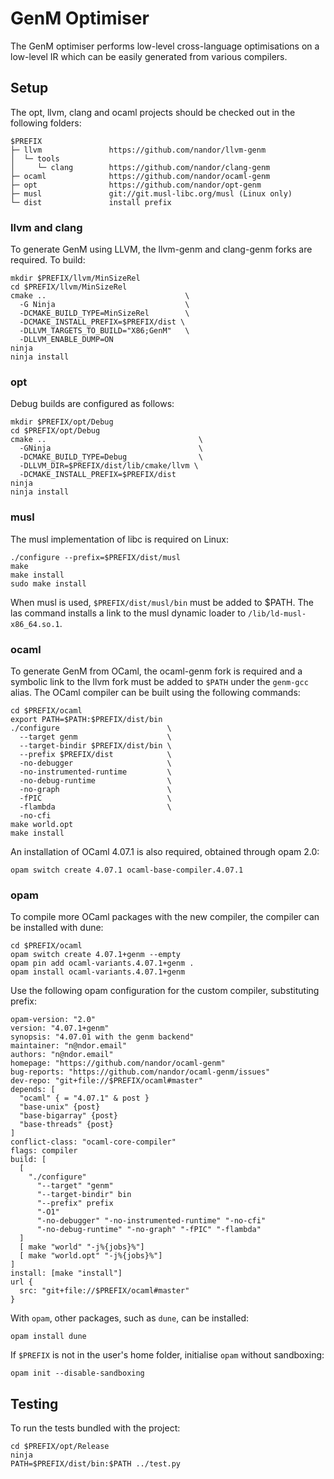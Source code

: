 # GenM Optimiser

The GenM optimiser performs low-level cross-language optimisations on a
low-level IR which can be easily generated from various compilers.

## Setup

The opt, llvm, clang and ocaml projects should be checked out in the following folders:

```
$PREFIX
├─ llvm               https://github.com/nandor/llvm-genm
│  └─ tools
│     └─ clang        https://github.com/nandor/clang-genm
├─ ocaml              https://github.com/nandor/ocaml-genm
├─ opt                https://github.com/nandor/opt-genm
├─ musl               git://git.musl-libc.org/musl (Linux only)
└─ dist               install prefix
```

### llvm and clang

To generate GenM using LLVM, the llvm-genm and clang-genm forks are required. To build:

```
mkdir $PREFIX/llvm/MinSizeRel
cd $PREFIX/llvm/MinSizeRel
cmake ..                               \
  -G Ninja                             \
  -DCMAKE_BUILD_TYPE=MinSizeRel        \
  -DCMAKE_INSTALL_PREFIX=$PREFIX/dist \
  -DLLVM_TARGETS_TO_BUILD="X86;GenM"   \
  -DLLVM_ENABLE_DUMP=ON
ninja
ninja install
```

### opt

Debug builds are configured as follows:
```
mkdir $PREFIX/opt/Debug
cd $PREFIX/opt/Debug
cmake ..                                  \
  -GNinja                                 \
  -DCMAKE_BUILD_TYPE=Debug                \
  -DLLVM_DIR=$PREFIX/dist/lib/cmake/llvm \
  -DCMAKE_INSTALL_PREFIX=$PREFIX/dist
ninja
ninja install
```

### musl

The musl implementation of libc is required on Linux:

```
./configure --prefix=$PREFIX/dist/musl
make
make install
sudo make install
```

When musl is used, ```$PREFIX/dist/musl/bin``` must be added to $PATH.
The las command installs a link to the musl dynamic loader to `/lib/ld-musl-x86_64.so.1`.

### ocaml

To generate GenM from OCaml, the ocaml-genm fork is required and a symbolic link
to the llvm fork must be added to `$PATH` under the `genm-gcc` alias. The OCaml
compiler can be built using the following commands:

```
cd $PREFIX/ocaml
export PATH=$PATH:$PREFIX/dist/bin
./configure                        \
  --target genm                    \
  --target-bindir $PREFIX/dist/bin \
  --prefix $PREFIX/dist            \
  -no-debugger                     \
  -no-instrumented-runtime         \
  -no-debug-runtime                \
  -no-graph                        \
  -fPIC                            \
  -flambda                         \
  -no-cfi
make world.opt
make install
```

An installation of OCaml 4.07.1 is also required, obtained through opam 2.0:

```
opam switch create 4.07.1 ocaml-base-compiler.4.07.1
```

### opam

To compile more OCaml packages with the new compiler, the compiler can be installed with dune:

```
cd $PREFIX/ocaml
opam switch create 4.07.1+genm --empty
opam pin add ocaml-variants.4.07.1+genm .
opam install ocaml-variants.4.07.1+genm
```

Use the following opam configuration for the custom compiler, substituting prefix:

```
opam-version: "2.0"
version: "4.07.1+genm"
synopsis: "4.07.01 with the genm backend"
maintainer: "n@ndor.email"
authors: "n@ndor.email"
homepage: "https://github.com/nandor/ocaml-genm"
bug-reports: "https://github.com/nandor/ocaml-genm/issues"
dev-repo: "git+file://$PREFIX/ocaml#master"
depends: [
  "ocaml" { = "4.07.1" & post }
  "base-unix" {post}
  "base-bigarray" {post}
  "base-threads" {post}
]
conflict-class: "ocaml-core-compiler"
flags: compiler
build: [
  [
    "./configure"
      "--target" "genm"
      "--target-bindir" bin
      "--prefix" prefix
      "-O1"
      "-no-debugger" "-no-instrumented-runtime" "-no-cfi"
      "-no-debug-runtime" "-no-graph" "-fPIC" "-flambda"
  ]
  [ make "world" "-j%{jobs}%"]
  [ make "world.opt" "-j%{jobs}%"]
]
install: [make "install"]
url {
  src: "git+file://$PREFIX/ocaml#master"
}
```

With `opam`, other packages, such as `dune`, can be installed:

```
opam install dune
```

If `$PREFIX` is not in the user's home folder, initialise `opam` without sandboxing:

```
opam init --disable-sandboxing
```

## Testing

To run the tests bundled with the project:

```
cd $PREFIX/opt/Release
ninja
PATH=$PREFIX/dist/bin:$PATH ../test.py
```
